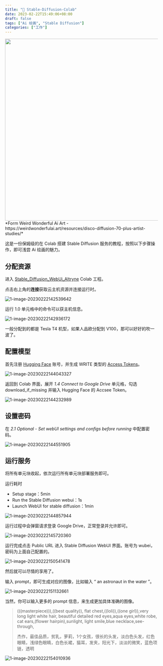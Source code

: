 ```yaml
---
title: "🎨 Stable-Diffusion-Colab"
date: 2023-02-22T15:49:06+08:00
draft: false
tags: ["Ai 绘画", "Stable Diffusion"]
categories: ["工作"]
---
```


<div align="center">
<img src=https://imgoldjii.oss-cn-beijing.aliyuncs.com/sdsm.png width=600 />
</div>
*Form Weird Wonderful Ai Art - https://weirdwonderfulai.art/resources/disco-diffusion-70-plus-artist-studies/*

<!--more-->

这是一份保姆级的在 Colab 搭建 Stable Diffusion 服务的教程，按照以下步骤操作，即可浅尝 Ai 绘画的魅力。

## 分配资源
进入 [Stable_Diffusion_WebUi_Altryne](https://colab.research.google.com/github/altryne/sd-webui-colab/blob/main/Stable_Diffusion_WebUi_Altryne.ipynb) Colab 工程。

点击右上角的**连接**获取云主机资源并连接运行时。

![1-image-20230222142539642](https://imgoldjii.oss-cn-beijing.aliyuncs.com/1-image-20230222142539642.png)

运行 1.0 单元格中的命令可以获主机信息。

![1-image-20230222142936172](https://imgoldjii.oss-cn-beijing.aliyuncs.com/1-image-20230222142936172.png)

一般分配到的都是 Tesla T4 机型，如果人品欧分配到 V100，那可以好好的吹一波了。

## 配置模型
首先注册 [Hugging Face](https://huggingface.co/) 账号，并生成 WRITE 类型的 [Access Tokens](https://huggingface.co/settings/tokens)。

![1-image-20230222144043327](https://imgoldjii.oss-cn-beijing.aliyuncs.com/1-image-20230222144043327.png)

返回到 Colab 界面，展开 *1.4 Connect to Google Drive* 单元格，勾选 download_if_missing 并输入 Hugging Face 的 Accsee Token。

![1-image-20230222144232989](https://imgoldjii.oss-cn-beijing.aliyuncs.com/1-image-20230222144232989.png)

## 设置密码
在 *2.1 Optional - Set webUI settings and configs before running* 中配置密码。

![1-image-20230222144551905](https://imgoldjii.oss-cn-beijing.aliyuncs.com/1-image-20230222144551905.png)

## 运行服务
将所有单元块收起，依次运行所有单元块部署服务即可。

运行耗时
- Setup stage：5min
- Run the Stable Diffusion webui：1s
- Launch WebUI for stable diffusion：1min

![1-image-20230222144857944](https://imgoldjii.oss-cn-beijing.aliyuncs.com/1-image-20230222144857944.png)

运行过程中会弹窗请求登录 Google Drive，正常登录并允许即可。

![1-image-20230222145720360](https://imgoldjii.oss-cn-beijing.aliyuncs.com/1-image-20230222145720360.png)

运行完成点击 Public URL 进入 Stable Diffusion WebUI 界面。账号为 wubei，密码为上面自己配置的。

![1-image-20230222150541478](https://imgoldjii.oss-cn-beijing.aliyuncs.com/1-image-20230222150541478.png)

然后就可以尽情的享用了。

输入 prompt，即可生成对应的图像，比如输入 “ an astronaut in the water ”。

![1-image-20230222151132661](https://imgoldjii.oss-cn-beijing.aliyuncs.com/1-image-20230222151132661.png)

当然，你可以输入更多的 prompt 信息，来生成更加具体准确的图像。

> (((masterpiece))),((best quality)), flat chest,((loli)),((one girl)),very long light white hair, beautiful detailed red eyes,aqua eyes,white robe, cat ears,(flower hairpin),sunlight, light smile,blue necklace,see-through, 
>
> 杰作，最佳品质，贫乳，萝莉，1个女孩，很长的头发，淡白色头发，红色眼睛，浅绿色眼睛，白色长裙，猫耳，发夹，阳光下，淡淡的微笑，蓝色项链，透明

![1-image-20230222154010936](https://imgoldjii.oss-cn-beijing.aliyuncs.com/1-image-20230222154010936.png)